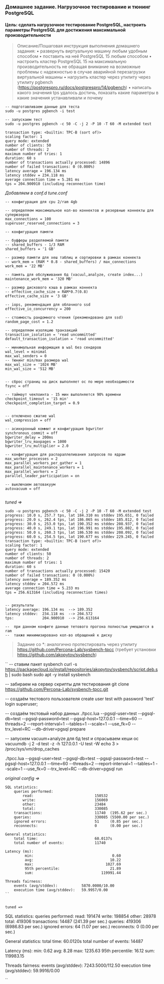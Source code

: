 ### Домашнее задание. Нагрузочное тестирование и тюнинг PostgreSQL

#### Цель: сделать нагрузочное тестирование PostgreSQL, настроить параметры PostgreSQL для достижения максимальной производительности

> Описание/Пошаговая инструкция выполнения домашнего задания:
> • развернуть виртуальную машину любым удобным способом
> • поставить на неё PostgreSQL 15 любым способом
> • настроить кластер PostgreSQL 15 на максимальную производительность не обращая внимание на возможные проблемы с надежностью в случае аварийной перезагрузки виртуальной машины
> • нагрузить кластер через утилиту через утилиту pgbench (https://postgrespro.ru/docs/postgrespro/14/pgbench)
> • написать какого значения tps удалось достичь, показать какие параметры в какие значения устанавливали и почему
```
-- подготавливаем данные для теста
sudo -u postgres pgbench -i test

-- запускаем тест
sudo -u postgres pgbench -c 50 -C -j 2 -P 10 -T 60 -M extended test

transaction type: <builtin: TPC-B (sort of)>
scaling factor: 1
query mode: extended
number of clients: 50
number of threads: 2
maximum number of tries: 1
duration: 60 s
number of transactions actually processed: 14896
number of failed transactions: 0 (0.000%)
latency average = 196.134 ms
latency stddev = 234.118 ms
average connection time = 5.281 ms
tps = 204.900910 (including reconnection time)

```

*Добавляем в conf.d tune.conf*
```
-- конфигурация для cpu 2/ram 4gb

-- определяем максимальное кол-во коннектов и резервные коннекты для суперюзеров
max_connections = 100
superuser_reserved_connections = 3

-- конфигурация памяти

-- буфферы разделяемой памяти
-- shared_buffers - 1/3 RAM
shared_buffers = '1 GB' 

-- размер памяти для хеш таблиц и сортировки в рамках коннекта
-- work_mem = (RAM * 0.8 - shared_buffers) / max_connections
work_mem = '22 MB'

-- память для обслуживания бд (vacuul,analyze, create index...)
maintenance_work_mem = '320 MB'

-- размер дискового кэша в рамках коннекта
-- effective_cache_size = RAM*0.7(0.8)
effective_cache_size = '3 GB'

-- iops, рекомендация для облачного ssd
effective_io_concurrency = 200 

-- стоимость рандомного чтения (рекомендовано для ssd)
random_page_cost = 1.2 

-- определяем изоляцию транзакций
transaction_isolation = 'read uncommitted'
default_transaction_isolation = 'read uncommitted'

-- минимальная информация в wal без сендеров
wal_level = minimal 
max_wal_senders = 0
-- тюнинг min/max размера wal
max_wal_size = '1024 MB'
min_wal_size = '512 MB'


-- сброс страниц на диск выполняет ос по мере необходимости
fsync = off

-- таймаут чекпоинта - 15 мин выполняется 90% времени
checkpoint_timeout = '15 min'
checkpoint_completion_target = 0.9


-- отключено сжатие wal
wal_compression = off

-- асинхронный коммит и конфигурация bgwriter
synchronous_commit = off
bgwriter_delay = 200ms
bgwriter_lru_maxpages = 1000
bgwriter_lru_multiplier = 2.0

-- конфигурация для распараллеливания запросов по ядрам 
max_worker_processes = 2
max_parallel_workers_per_gather = 1
max_parallel_maintenance_workers = 1
max_parallel_workers = 2
parallel_leader_participation = on

-- выключаем автовакуум
autovacuum = off


```



*tuned =>*
```
sudo -u postgres pgbench -c 50 -C -j 2 -P 10 -T 60 -M extended test
progress: 10.0 s, 257.7 tps, lat 184.310 ms stddev 195.651, 0 failed
progress: 20.0 s, 262.4 tps, lat 186.065 ms stddev 185.812, 0 failed
progress: 30.0 s, 253.0 tps, lat 190.352 ms stddev 208.937, 0 failed
progress: 40.0 s, 249.1 tps, lat 196.991 ms stddev 195.802, 0 failed
progress: 50.0 s, 260.3 tps, lat 186.530 ms stddev 208.092, 0 failed
progress: 60.0 s, 254.5 tps, lat 190.677 ms stddev 229.245, 0 failed
transaction type: <builtin: TPC-B (sort of)>
scaling factor: 1
query mode: extended
number of clients: 50
number of threads: 2
maximum number of tries: 1
duration: 60 s
number of transactions actually processed: 15420
number of failed transactions: 0 (0.000%)
latency average = 189.352 ms
latency stddev = 204.572 ms
average connection time = 5.233 ms
tps = 256.613164 (including reconnection times)


-- результаты 
latency average: 196.134 ms  --> 189.352
latency stddev:  234.118 ms  --> 204.572
tps:             204.900910  --> 256.613164

--  при данном конфиге данные тетового прогона полностью умещаются в ram
--  также минимизировано кол-во обращений к диску
```



>Задание со *: аналогично протестировать через утилиту https://github.com/Percona-Lab/sysbench-tpcc (требует установки https://github.com/akopytov/sysbench)

``
-- ставим пакет sysbench
curl -s https://packagecloud.io/install/repositories/akopytov/sysbench/script.deb.sh | sudo bash
sudo apt -y install sysbench

-- забираем на сервер скрипты для тестирования
git clone https://github.com/Percona-Lab/sysbench-tpcc.git


-- создаём тестового пользователя
create user test  with password 'test' login superuser;


-- создаём тестовый набор данных
./tpcc.lua --pgsql-user=test --pgsql-db=test --pgsql-password=test --pgsql-host=127.0.0.1 --time=60 --threads=2 --report-interval=1 --tables=1 --scale=1 --use_fk=0 --trx_level=RC --db-driver=pgsql prepare


-- запускем vacuum+analyze для бд test и спрасываем кеши ос
vacuumdb -j 2 -d test -z -h 127.0.0.1 -U test -W
echo 3 > /proc/sys/vm/drop_caches


./tpcc.lua --pgsql-user=test --pgsql-db=test --pgsql-password=test --pgsql-host=127.0.0.1 --time=60 --threads=2 --report-interval=1 --tables=1 --scale=1 --use_fk=0 --trx_level=RC --db-driver=pgsql run


*original config =>*
```
SQL statistics:
    queries performed:
        read:                            150532
        write:                           156069
        other:                           23484
        total:                           330085
    transactions:                        11740  (195.62 per sec.)
    queries:                             330085 (5500.00 per sec.)
    ignored errors:                      51     (0.85 per sec.)
    reconnects:                          0      (0.00 per sec.)

General statistics:
    total time:                          60.0137s
    total number of events:              11740

Latency (ms):
         min:                                    0.60
         avg:                                   10.22
         max:                                 1027.69
         95th percentile:                       21.89
         sum:                               119991.44

Threads fairness:
    events (avg/stddev):           5870.0000/10.00
    execution time (avg/stddev):   59.9957/0.00
``


tuned =>
```
SQL statistics:
    queries performed:
        read:                            191474
        write:                           198854
        other:                           28978
        total:                           419306
    transactions:                        14487  (241.39 per sec.)
    queries:                             419306 (6986.83 per sec.)
    ignored errors:                      64     (1.07 per sec.)
    reconnects:                          0      (0.00 per sec.)

General statistics:
    total time:                          60.0120s
    total number of events:              14487

Latency (ms):
         min:                                    0.62
         avg:                                    8.28
         max:                                 1235.63
         95th percentile:                       16.12
         sum:                               119983.15

Threads fairness:
    events (avg/stddev):           7243.5000/112.50
    execution time (avg/stddev):   59.9916/0.00

``
